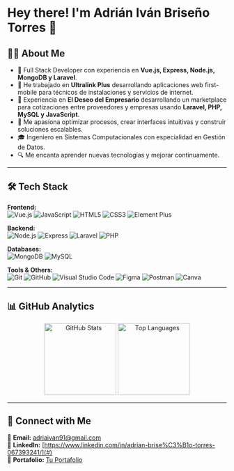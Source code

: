 # Hey there! I'm Adrián Iván Briseño Torres 👋

## 🧑‍💻 About Me
- 🚀 Full Stack Developer con experiencia en **Vue.js, Express, Node.js, MongoDB y Laravel**.  
- 💼 He trabajado en **Ultralink Plus** desarrollando aplicaciones web first-mobile para técnicos de instalaciones y servicios de internet.  
- 💼 Experiencia en **El Deseo del Empresario** desarrollando un marketplace para cotizaciones entre proveedores y empresas usando **Laravel, PHP, MySQL y JavaScript**.  
- 🎯 Me apasiona optimizar procesos, crear interfaces intuitivas y construir soluciones escalables.  
- 🎓 Ingeniero en Sistemas Computacionales con especialidad en Gestión de Datos.  
- 🔍 Me encanta aprender nuevas tecnologías y mejorar continuamente.  

---

## 🛠 Tech Stack
**Frontend:**  
![Vue.js](https://img.shields.io/badge/-Vue.js-4FC08D?style=flat&logo=vue.js&logoColor=white)
![JavaScript](https://img.shields.io/badge/-JavaScript-F7DF1E?style=flat&logo=javascript&logoColor=black)
![HTML5](https://img.shields.io/badge/-HTML5-E34F26?style=flat&logo=html5&logoColor=white)
![CSS3](https://img.shields.io/badge/-CSS3-1572B6?style=flat&logo=css3&logoColor=white)
![Element Plus](https://img.shields.io/badge/-Element%20Plus-409EFF?style=flat)

**Backend:**  
![Node.js](https://img.shields.io/badge/-Node.js-339933?style=flat&logo=node.js&logoColor=white)
![Express](https://img.shields.io/badge/-Express-000000?style=flat&logo=express&logoColor=white)
![Laravel](https://img.shields.io/badge/-Laravel-FF2D20?style=flat&logo=laravel&logoColor=white)
![PHP](https://img.shields.io/badge/-PHP-777BB4?style=flat&logo=php&logoColor=white)

**Databases:**  
![MongoDB](https://img.shields.io/badge/-MongoDB-47A248?style=flat&logo=mongodb&logoColor=white)
![MySQL](https://img.shields.io/badge/-MySQL-4479A1?style=flat&logo=mysql&logoColor=white)

**Tools & Others:**  
![Git](https://img.shields.io/badge/-Git-F05032?style=flat&logo=git&logoColor=white)
![GitHub](https://img.shields.io/badge/-GitHub-181717?style=flat&logo=github&logoColor=white)
![Visual Studio Code](https://img.shields.io/badge/-VS%20Code-007ACC?style=flat&logo=visualstudiocode&logoColor=white)
![Figma](https://img.shields.io/badge/-Figma-F24E1E?style=flat&logo=figma&logoColor=white)
![Postman](https://img.shields.io/badge/-Postman-FF6C37?style=flat&logo=postman&logoColor=white)
![Canva](https://img.shields.io/badge/-Canva-00C4CC?style=flat&logo=canva&logoColor=white)

---

## 📊 GitHub Analytics
<p align="center">
  <img src="https://github-readme-stats.vercel.app/api?username=Adrian0107&show_icons=true&theme=radical" alt="GitHub Stats" height="165"/>
  <img src="https://github-readme-stats.vercel.app/api/top-langs/?username=Adrian0107&layout=compact&theme=radical" alt="Top Languages" height="165"/>
</p>

---

## 🤝 Connect with Me
📧 **Email:** adriaivan91@gmail.com  
💼 **LinkedIn:** [https://www.linkedin.com/in/adrian-brise%C3%B1o-torres-067393241/](#)  
📂 **Portafolio:** [Tu Portafolio](#)
